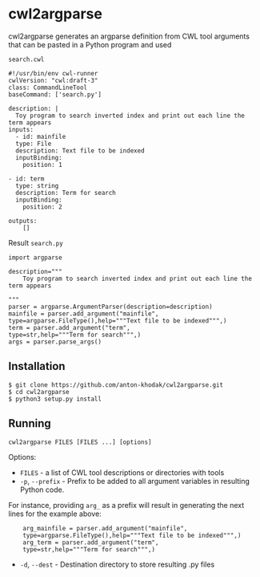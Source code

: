 # cwl2argparse
cwl2argparse generates an argparse definition from CWL tool arguments that can be pasted in a Python program and used

`search.cwl`

    #!/usr/bin/env cwl-runner
    cwlVersion: "cwl:draft-3"
    class: CommandLineTool
    baseCommand: ['search.py']
    
    description: |
      Toy program to search inverted index and print out each line the term appears
    inputs:
      - id: mainfile
      type: File
      description: Text file to be indexed
      inputBinding:
        position: 1
    
    - id: term
      type: string
      description: Term for search
      inputBinding:
        position: 2
    
    outputs:
        []

Result
`search.py`

    import argparse
  
    description="""
        Toy program to search inverted index and print out each line the term appears
  
    """
    parser = argparse.ArgumentParser(description=description)
    mainfile = parser.add_argument("mainfile",
    type=argparse.FileType(),help="""Text file to be indexed""",)
    term = parser.add_argument("term",
    type=str,help="""Term for search""",)
    args = parser.parse_args()



## Installation ##

    $ git clone https://github.com/anton-khodak/cwl2argparse.git
    $ cd cwl2argparse
    $ python3 setup.py install
  
## Running ##

    cwl2argparse FILES [FILES ...] [options]
    
Options:
* `FILES` - a list of CWL tool descriptions or directories with tools
*   `-p`, `--prefix` - Prefix to be added to all argument variables in resulting Python code.

For instance, providing `arg_` as a prefix will result in generating the next lines for the example above:

        arg_mainfile = parser.add_argument("mainfile",
        type=argparse.FileType(),help="""Text file to be indexed""",)
        arg_term = parser.add_argument("term",
        type=str,help="""Term for search""",)
  
  
* `-d`, `--dest` - Destination directory to store resulting .py files
